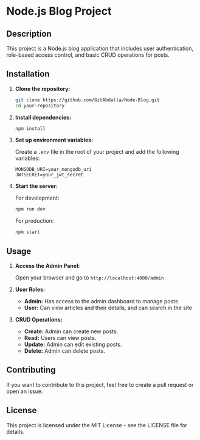 # Node.js Blog Project

## Description

This project is a Node.js blog application that includes user authentication, role-based access control, and basic CRUD operations for posts.

## Installation

1. **Clone the repository:**

    ```bash
    git clone https://github.com/GitAbdalla/Node-Blog.git
    cd your-repository
    ```

2. **Install dependencies:**

    ```bash
    npm install
    ```

3. **Set up environment variables:**

    Create a `.env` file in the root of your project and add the following variables:

    ```
    MONGODB_URI=your_mongodb_uri
    JWTSECRET=your_jwt_secret
    ```

4. **Start the server:**

    For development:

    ```bash
    npm run dev
    ```

    For production:

    ```bash
    npm start
    ```

## Usage

1. **Access the Admin Panel:**

    Open your browser and go to `http://localhost:4000/admin`

2. **User Roles:**

    - **Admin:** Has access to the admin dashboard to manage posts 
    - **User:** Can view articles and their details, and can search in the site

3. **CRUD Operations:**

    - **Create:** Admin can create new posts.
    - **Read:** Users can view posts.
    - **Update:** Admin can edit existing posts.
    - **Delete:** Admin can delete posts.

## Contributing

If you want to contribute to this project, feel free to create a pull request or open an issue.

## License

This project is licensed under the MIT License - see the LICENSE file for details.